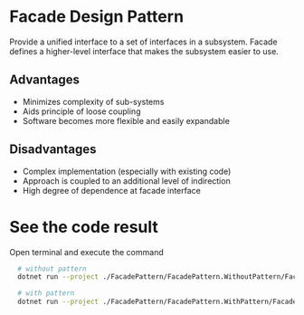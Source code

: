 # Facade Design Pattern

Provide a unified interface to a set of interfaces in a subsystem. Facade defines a higher-level interface that makes the subsystem easier to use.

## Advantages

- Minimizes complexity of sub-systems
- Aids principle of loose coupling
- Software becomes more flexible and easily expandable

## Disadvantages

- Complex implementation (especially with existing code)
- Approach is coupled to an additional level of indirection
- High degree of dependence at facade interface

# See the code result

Open terminal and execute the command

```bash
  # without pattern
  dotnet run --project ./FacadePattern/FacadePattern.WithoutPattern/FacadePattern.WithoutPattern.csproj

  # with pattern
  dotnet run --project ./FacadePattern/FacadePattern.WithPattern/FacadePattern.WithPattern.csproj
```